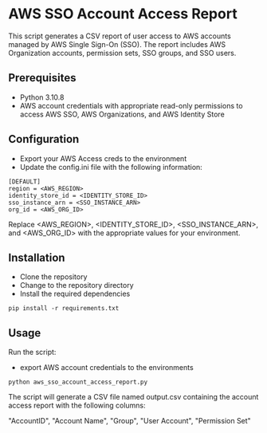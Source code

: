 # AWS SSO Account Access Report
This script generates a CSV report of user access to AWS accounts managed by AWS Single Sign-On (SSO). The report includes AWS Organization accounts, permission sets, SSO groups, and SSO users.

## Prerequisites
- Python 3.10.8
- AWS account credentials with appropriate read-only permissions to access AWS SSO, AWS Organizations, and AWS Identity Store

## Configuration
- Export your AWS Access creds to the environment
- Update the config.ini file with the following information:
```
[DEFAULT]
region = <AWS_REGION>
identity_store_id = <IDENTITY_STORE_ID>
sso_instance_arn = <SSO_INSTANCE_ARN>
org_id = <AWS_ORG_ID>
```

Replace <AWS_REGION>, <IDENTITY_STORE_ID>, <SSO_INSTANCE_ARN>, and <AWS_ORG_ID> with the appropriate values for your environment.

## Installation
- Clone the repository
- Change to the repository directory
- Install the required dependencies
```
pip install -r requirements.txt
```

## Usage
Run the script:
- export AWS account credentials to the environments
```
python aws_sso_account_access_report.py
```
The script will generate a CSV file named output.csv containing the account access report with the following columns:

"AccountID", "Account Name", "Group", "User Account", "Permission Set"